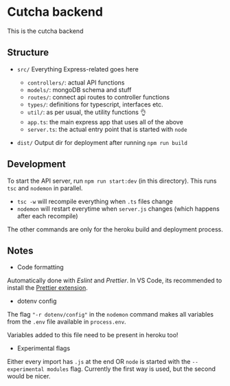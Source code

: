 # Cutcha backend

This is the cutcha backend

## Structure

-   `src/` Everything Express-related goes here

    -   `controllers/`: actual API functions
    -   `models/`: mongoDB schema and stuff
    -   `routes/`: connect api routes to controller functions
    -   `types/`: definitions for typescript, interfaces etc.
    -   `util/`: as per usual, the utility functions 👌
    -   `app.ts`: the main express app that uses all of the above
    -   `server.ts`: the actual entry point that is started with `node`

-   `dist/` Output dir for deployment after running `npm run build`

## Development

To start the API server, run `npm run start:dev` (in this directory).
This runs `tsc` and `nodemon` in parallel.

-   `tsc -w` will recompile everything when `.ts` files change
-   `nodemon` will restart everytime when `server.js` changes (which happens after each recompile)

The other commands are only for the heroku build and deployment process.

## Notes

-   Code formatting

Automatically done with _Eslint_ and _Prettier_. In VS Code, its recommended to install the [Prettier extension](https://marketplace.visualstudio.com/items?itemName=esbenp.prettier-vscode).

-   dotenv config

The flag `"-r dotenv/config"` in the `nodemon` command makes all variables from the `.env` file available in `process.env`.

Variables added to this file need to be present in heroku too!

-   Experimental flags

Either every import has `.js` at the end OR `node` is started with the `--experimental modules` flag. Currently the first way is used, but the second would be nicer.
